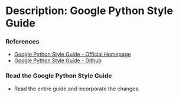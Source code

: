# Description: Google Python Style Guide

### References
* [Google Python Style Guide - Official Homepage](http://google.github.io/styleguide/pyguide.html)
* [Google Python Style Guide - Github](https://github.com/google/styleguide/blob/gh-pages/pyguide.md)

### Read the Google Python Style Guide
* Read the entire guide and incorporate the changes. 
